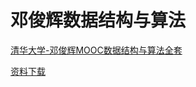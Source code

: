# 邓俊辉数据结构与算法

[清华大学-邓俊辉MOOC数据结构与算法全套](https://www.bilibili.com/video/av49361421)

[资料下载](http://dsa.cs.tsinghua.edu.cn/~deng/ds/dsacpp/)
